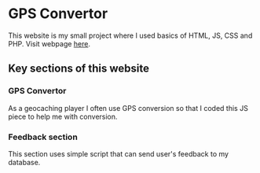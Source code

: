 # GPS Convertor
This website is my small project where I used basics of HTML, JS, CSS and PHP. Visit webpage [here](http://mygeocaching.wz.cz).

## Key sections of this website
### GPS Convertor
As a geocaching player I often use GPS conversion so that I coded this JS piece to help me with conversion.

### Feedback section
This section uses simple script that can send user's feedback to my database.
